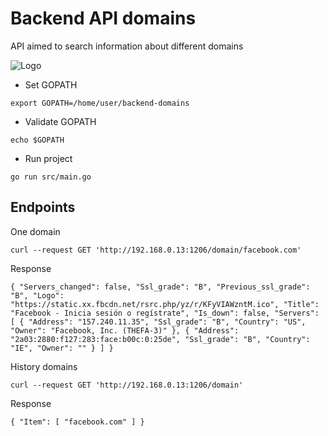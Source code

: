 # Backend API domains

API aimed to search information about different domains

![Logo](https://miro.medium.com/max/920/1*CdjOgfolLt_GNJYBzI-1QQ.jpeg)

- Set GOPATH

`export GOPATH=/home/user/backend-domains`

- Validate GOPATH

`echo $GOPATH`

- Run project

`go run src/main.go`

## Endpoints

One domain

`curl --request GET 'http://192.168.0.13:1206/domain/facebook.com'`

Response

`{ "Servers_changed": false, "Ssl_grade": "B", "Previous_ssl_grade": "B", "Logo": "https://static.xx.fbcdn.net/rsrc.php/yz/r/KFyVIAWzntM.ico", "Title": "Facebook - Inicia sesión o regístrate", "Is_down": false, "Servers": [ { "Address": "157.240.11.35", "Ssl_grade": "B", "Country": "US", "Owner": "Facebook, Inc. (THEFA-3)" }, { "Address": "2a03:2880:f127:283:face:b00c:0:25de", "Ssl_grade": "B", "Country": "IE", "Owner": "" } ] }`

History domains

`curl --request GET 'http://192.168.0.13:1206/domain'`

Response

`{ "Item": [ "facebook.com" ] }`
